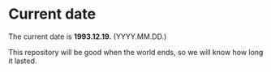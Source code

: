 # Current date

The current date is **1993.12.19.** (YYYY.MM.DD.)

This repository will be good when the world ends, so we will know how long it lasted.